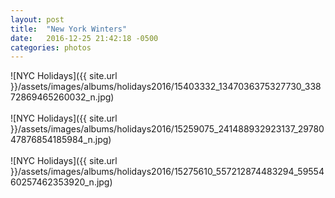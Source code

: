 ```yaml
---
layout: post
title:  "New York Winters"
date:   2016-12-25 21:42:18 -0500
categories: photos
---
```


![NYC Holidays]({{ site.url }}/assets/images/albums/holidays2016/15403332_1347036375327730_33872869465260032_n.jpg)
<br/><br/>
![NYC Holidays]({{ site.url }}/assets/images/albums/holidays2016/15259075_241488932923137_2978047876854185984_n.jpg)
<br/><br/>
![NYC Holidays]({{ site.url }}/assets/images/albums/holidays2016/15275610_557212874483294_5955460257462353920_n.jpg)
